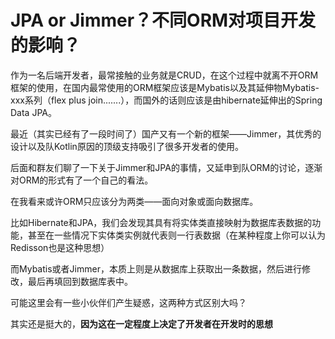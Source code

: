 # JPA or Jimmer？不同ORM对项目开发的影响？

作为一名后端开发者，最常接触的业务就是CRUD，在这个过程中就离不开ORM框架的使用，在国内最常使用的ORM框架应该是Mybatis以及其延伸物Mybatis-xxx系列（flex plus join.......），而国外的话则应该是由hibernate延伸出的Spring Data JPA。

最近（其实已经有了一段时间了）国产又有一个新的框架——Jimmer，其优秀的设计以及队Kotlin原因的顶级支持吸引了很多开发者的使用。

后面和群友们聊了一下关于Jimmer和JPA的事情，又延申到队ORM的讨论，逐渐对ORM的形式有了一个自己的看法。

在我看来或许ORM只应该分为两类——面向对象或面向数据库。

比如Hibernate和JPA，我们会发现其具有将实体类直接映射为数据库表数据的功能，甚至在一些情况下实体类实例就代表则一行表数据（在某种程度上你可以认为Redisson也是这种思想）

而Mybatis或者Jimmer，本质上则是从数据库上获取出一条数据，然后进行修改，最后再填回到数据库表中。

可能这里会有一些小伙伴们产生疑惑，这两种方式区别大吗？

其实还是挺大的，**因为这在一定程度上决定了开发者在开发时的思想**

